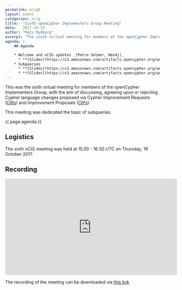 ```yaml
---
permalink: ocig6
layout: event
categories: ocig
title:  "Sixth openCypher Implementers Group Meeting"
date:   2017-10-19
author: "Mats Rydberg"
excerpt: "The sixth virtual meeting for members of the openCypher Implementers Group."
agenda: |
    ## Agenda

    * Welcome and oCIG updates _(Petra Selmer, Neo4j)_
      * **[Slides](https://s3.amazonaws.com/artifacts.opencypher.org/website/ocig6/oCIG+6+-+Welcome.pdf)**
    * Subqueries
      * **[Slides](https://s3.amazonaws.com/artifacts.opencypher.org/website/ocig6/Nested%2C+updating%2C+and+chained+subqueries.pdf)**: Nested, updating, and chained subqueries _(Petra Selmer & Stefan Plantikow, Neo4j)_
      * **[Slides](https://s3.amazonaws.com/artifacts.opencypher.org/website/ocig6/Scalar+and+List+Subqueries+%5BoCIM+2017-10-19%5D.pdf)**: Scalar subqueries and list subqueries _(Tobias Lindaaker, Neo4j)_
---
```

This was the sixth virtual meeting for members of the openCypher Implementers Group, with the aim of discussing, agreeing upon or rejecting Cypher language changes proposed via Cypher Improvement Requests (<a href="https://github.com/opencypher/openCypher/issues?q=is%3Aopen+is%3Aissue+label%3ACIR" target="_blank">CIRs</a>) and Improvement Proposals (<a href="/cips/" target="_blank">CIPs</a>).

This meeting was dedicated the topic of subqueries.

{{ page.agenda }}

## Logistics

The sixth oCIG meeting was held at 15.00 - 16:30 UTC on Thursday, 19 October 2017.

## Recording

<iframe width="560" height="315" src="https://www.youtube.com/embed/TtCMnP7DglU" frameborder="0" allowfullscreen></iframe>

The recording of the meeting can be downloaded via [this link](https://s3.amazonaws.com/artifacts.opencypher.org/website/ocig6/oCIG6.mp4.zip)
